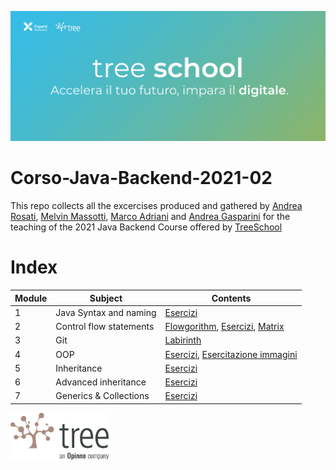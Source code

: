 ![TreeSchool](./assets/treeschool_header.png)

# Corso-Java-Backend-2021-02

This repo collects all the excercises produced and gathered by [Andrea Rosati](https://github.com/Jaeger87), [Melvin Massotti](https://github.com/melvinm99), [Marco Adriani](https://github.com/MrSosu) and [Andrea Gasparini](https://github.com/andrea-gasparini) for the teaching of the 2021 Java Backend Course offered by [TreeSchool](https://tree.it/school/)


# Index

| Module | Subject | Contents                                                                                      |
|--------|---------|-------------------------------------------------------------------------------------------|
| 1      | Java Syntax and naming   | [Esercizi](https://github.com/Backend-Developer-School-Tree/Corso-Java-backend-2021-02/tree/main/module_01) |
| 2      | Control flow statements  | [Flowgorithm](https://github.com/Backend-Developer-School-Tree/Corso-Java-backend-2021-02/tree/main/module_02/Flowgorithm), [Esercizi](https://github.com/Backend-Developer-School-Tree/Corso-Java-backend-2021-02/tree/main/module_02), [Matrix](https://github.com/Backend-Developer-School-Tree/Corso-Java-Backend-2021-02/tree/main/module_02/Matrix) |
| 3      | Git                      | [Labirinth](https://github.com/Backend-Developer-School-Tree/Corso-Java-backend-2021-02/tree/main/module_03) |
| 4      | OOP                      | [Esercizi](https://github.com/Backend-Developer-School-Tree/Corso-Java-Backend-2021-02/tree/main/module_04/src), [Esercitazione immagini](https://github.com/Backend-Developer-School-Tree/Corso-Java-Backend-2021-02/tree/main/module_04/esercitazione%20immagini) |
| 5      | Inheritance              | [Esercizi](https://github.com/Backend-Developer-School-Tree/Corso-Java-Backend-2021-02/tree/main/module_05/src) |
| 6      | Advanced inheritance     | [Esercizi](https://github.com/Backend-Developer-School-Tree/Corso-Java-Backend-2021-02/tree/main/module_06/src) |
| 7      | Generics & Collections   | [Esercizi](https://github.com/Backend-Developer-School-Tree/Corso-Java-Backend-2021-02/tree/main/module_07/src) |

<img src="assets/treelogo.png" height="75">